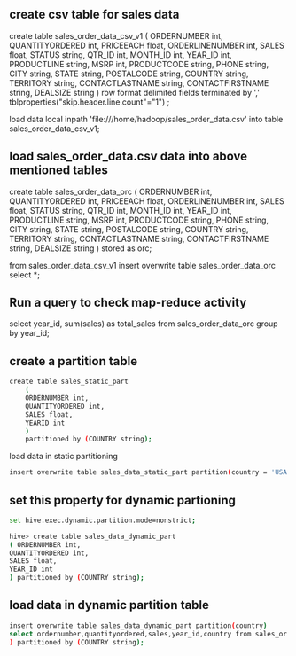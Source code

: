 
## create csv table for sales data

create table sales_order_data_csv_v1 ( ORDERNUMBER int, QUANTITYORDERED int, PRICEEACH float, ORDERLINENUMBER int, SALES float, STATUS string, QTR_ID int, MONTH_ID int, YEAR_ID int, PRODUCTLINE string, MSRP int, PRODUCTCODE string, PHONE string, CITY string, STATE string, POSTALCODE string, COUNTRY string, TERRITORY string, CONTACTLASTNAME string, CONTACTFIRSTNAME string, DEALSIZE string ) row format delimited fields terminated by ',' tblproperties("skip.header.line.count"="1") ;

load data local inpath 'file:///home/hadoop/sales_order_data.csv' into table sales_order_data_csv_v1;


## load sales_order_data.csv data into above mentioned tables
create table sales_order_data_orc ( ORDERNUMBER int, QUANTITYORDERED int, PRICEEACH float, ORDERLINENUMBER int, SALES float, STATUS string, QTR_ID int, MONTH_ID int, YEAR_ID int, PRODUCTLINE string, MSRP int, PRODUCTCODE string, PHONE string, CITY string, STATE string, POSTALCODE string, COUNTRY string, TERRITORY string, CONTACTLASTNAME string, CONTACTFIRSTNAME string, DEALSIZE string ) stored as orc;

from sales_order_data_csv_v1 insert overwrite table sales_order_data_orc select *;

##  Run a query to check map-reduce activity
select year_id, sum(sales) as total_sales from sales_order_data_orc group by year_id;

## create a partition table

```bash
create table sales_static_part
    (
    ORDERNUMBER int,
    QUANTITYORDERED int,
    SALES float,
    YEARID int
    )
    partitioned by (COUNTRY string);
   ```
   load data in static partitioning
   ```bash
   insert overwrite table sales_data_static_part partition(country = 'USA') select ordernumber,quantityordered,sales,year_id from sales_ord er_data_orc where country = 'USA';
   ```
## set this property for dynamic partioning
```bash
set hive.exec.dynamic.partition.mode=nonstrict;

hive> create table sales_data_dynamic_part
( ORDERNUMBER int,
QUANTITYORDERED int,
SALES float,
YEAR_ID int
) partitioned by (COUNTRY string);
```
## load data in dynamic partition table
```bash
insert overwrite table sales_data_dynamic_part partition(country) 
select ordernumber,quantityordered,sales,year_id,country from sales_or der_data_orc;
) partitioned by (COUNTRY string);
```
```
